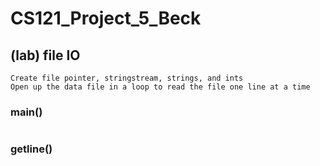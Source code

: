 # CS121_Project_5_Beck
## (lab) file IO

```
Create file pointer, stringstream, strings, and ints
Open up the data file in a loop to read the file one line at a time
```

### main()
```

```

### getline()
```

```